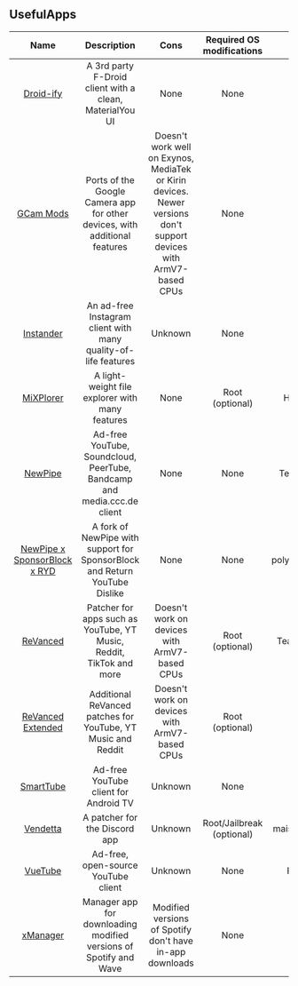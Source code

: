 ## UsefulApps

| Name | Description | Cons | Required OS modifications | Author | Operating System | License |
| :---: | :---: | :---: | :---: | :---: | :---: | :---: |
| [Droid-ify](https://github.com/Droid-ify/client) | A 3rd party F-Droid client with a clean, MaterialYou UI | None | None | Iamlooker | Android (5.0+) | [GPL-3](https://www.tldrlegal.com/license/gnu-general-public-license-v3-gpl-3) |
| [GCam Mods](https://www.celsoazevedo.com/files/android/google-camera/) | Ports of the Google Camera app for other devices, with additional features | Doesn't work well on Exynos, MediaTek or Kirin devices. Newer versions don't support devices with ArmV7-based CPUs | None | multiple | Android (6.0+) | All Rights Reserved |
| [Instander](https://thedise.me/instander/?setLng=en) | An ad-free Instagram client with many quality-of-life features | Unknown | None | TheDise | Android (9.0+) | All Rights Reserved |
| [MiXPlorer](https://forum.xda-developers.com/t/app-2-2-mixplorer-v6-x-released-fully-featured-file-manager.1523691/#post-23109280) | A light-weight file explorer with many features | None | Root (optional) | HootanParsa | Android (2.2+) | All Rights Reserved |
| [NewPipe](https://newpipe.net/) | Ad-free YouTube, Soundcloud, PeerTube, Bandcamp and media.ccc.de client | None | None | Team NewPipe | Android (5.0)+ | [GPL-3](https://www.tldrlegal.com/license/gnu-general-public-license-v3-gpl-3) |
| [NewPipe x SponsorBlock x RYD](https://github.com/polymorphicshade/NewPipe/releases) | A fork of NewPipe with support for SponsorBlock and Return YouTube Dislike | None | None | polymorphicshade | Android (5.0)+ | [GPL-3](https://www.tldrlegal.com/license/gnu-general-public-license-v3-gpl-3) |
| [ReVanced](https://revanced.app) | Patcher for apps such as YouTube, YT Music, Reddit, TikTok and more | Doesn't work on devices with ArmV7-based CPUs | Root (optional) | Team ReVanced | Android (6.0+) | [GPL-3](https://www.tldrlegal.com/license/gnu-general-public-license-v3-gpl-3) |
| [ReVanced Extended](https://github.com/inotia00/revanced-patches) | Additional ReVanced patches for YouTube, YT Music and Reddit | Doesn't work on devices with ArmV7-based CPUs | Root (optional) | inotia00 | Android (6.0+) | [GPL-3](https://www.tldrlegal.com/license/gnu-general-public-license-v3-gpl-3) |
| [SmartTube](https://github.com/yuliskov/SmartTubeNext) | Ad-free YouTube client for Android TV | Unknown | None | yuliskov | AndroidTV (4.3+) | [GPL-3](https://www.tldrlegal.com/license/gnu-general-public-license-v3-gpl-3) |
| [Vendetta](https://github.com/vendetta-mod/Vendetta) | A patcher for the Discord app | Unknown | Root/Jailbreak (optional) | maisymoe, wingio | Android (9.0+), iOS | [BSD-3-Clause License](https://www.tldrlegal.com/license/bsd-3-clause-license-revised) |
| [VueTube](https://vuetube.app/) | Ad-free, open-source YouTube client | Unknown | None | Frontesque | Android (5.0+), iOS (12.5+) | [GPL-3](https://www.tldrlegal.com/license/gnu-general-public-license-v3-gpl-3) |
| [xManager](https://github.com/Team-xManager/xManager) | Manager app for downloading modified versions of Spotify and Wave | Modified versions of Spotify don't have in-app downloads | None | xC3FFF0E | Android (5.0+) | [GPL-3](https://www.tldrlegal.com/license/gnu-general-public-license-v3-gpl-3) |
